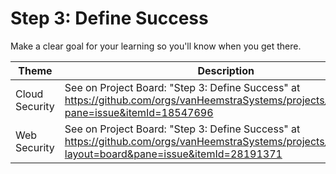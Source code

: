 # Step 3: Define Success

Make a clear goal for your learning so you'll know when you get there.

| Theme | Description |
| -- | -- |
| Cloud Security | See on Project Board: "Step 3: Define Success" at https://github.com/orgs/vanHeemstraSystems/projects/9/views/1?pane=issue&itemId=18547696 |
| Web Security | See on Project Board: "Step 3: Define Success" at https://github.com/orgs/vanHeemstraSystems/projects/16/views/1?layout=board&pane=issue&itemId=28191371 |
